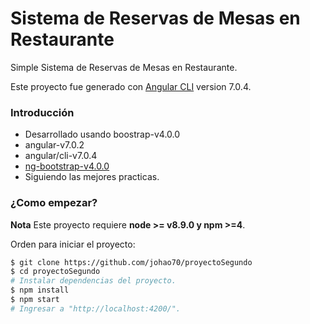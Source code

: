 # Sistema de Reservas de Mesas en Restaurante

Simple Sistema de Reservas de Mesas en Restaurante.

Este proyecto fue generado con [Angular CLI](https://github.com/angular/angular-cli) version 7.0.4.

### Introducción

*   Desarrollado usando boostrap-v4.0.0
*   angular-v7.0.2
*   angular/cli-v7.0.4
*   [ng-bootstrap-v4.0.0](https://github.com/ng-bootstrap/)
*   Siguiendo las mejores practicas.

### ¿Como empezar?

**Nota** Este proyecto requiere **node >= v8.9.0 y npm >=4**.

Orden para iniciar el proyecto:

```bash
$ git clone https://github.com/johao70/proyectoSegundo
$ cd proyectoSegundo
# Instalar dependencias del proyecto.
$ npm install
$ npm start
# Ingresar a "http://localhost:4200/".
```